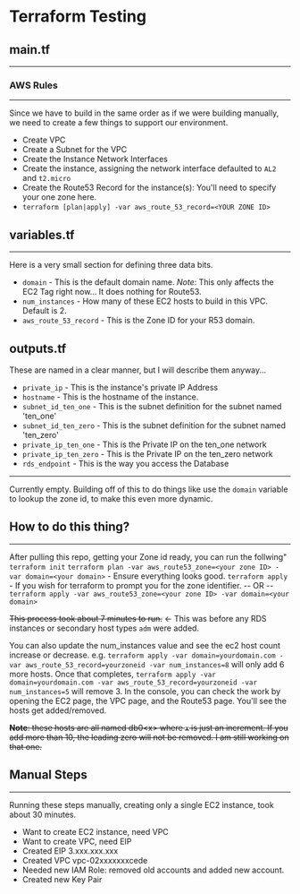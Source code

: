 # Terraform Testing

## main.tf

---

### AWS Rules

---

Since we have to build in the same order as if we were building manually, we need to create a few things to support our environment.

- Create VPC
- Create a Subnet for the VPC
- Create the Instance Network Interfaces
- Create the instance, assigning the network interface defaulted to `AL2` and `t2.micro`
- Create the Route53 Record for the instance(s): You'll need to specify your one zone here.
- `terraform [plan|apply] -var aws_route_53_record=<YOUR ZONE ID>`

## variables.tf

---

Here is a very small section for defining three data bits.

- `domain` - This is the default domain name. *Note*: This only affects the EC2 Tag right now... It does nothing for Route53.
- `num_instances` - How many of these EC2 hosts to build in this VPC. Default is 2.
- `aws_route_53_record` - This is the Zone ID for your R53 domain.

## outputs.tf

These are named in a clear manner, but I will describe them anyway...

- `private_ip` - This is the instance's private IP Address
- `hostname` - This is the hostname of the instance.
- `subnet_id_ten_one` - This is the subnet definition for the subnet named 'ten_one'
- `subnet_id_ten_zero` - This is the subnet definition for the subnet named 'ten_zero'
- `private_ip_ten_one` - This is the Private IP on the ten_one network
- `private_ip_ten_zero` - This is the Private IP on the ten_zero network
- `rds_endpoint` - This is the way you access the Database

---

Currently empty. Building off of this to do things like use the `domain` variable to lookup the zone id, to make this even more dynamic.

## How to do this thing?

---

After pulling this repo, getting your Zone id ready, you can run the follwing"
`terraform init`
`terraform plan -var aws_route53_zone=<your zone ID> -var domain=<your domain>` - Ensure everything looks good.
`terraform apply` - If you wish for terraform to prompt you for the zone identifier.
-- OR --
`terraform apply -var aws_route53_zone=<your zone ID> -var domain=<your domain>`

~~This process took about 7 minutes to run.~~ <- This was before any RDS instances or secondary host types `adm` were added.

You can also update the num_instances value and see the ec2 host count increase or decrease.
e.g. `terraform apply -var domain=yourdomain.com -var aws_route_53_record=yourzoneid -var num_instances=8` will only add 6 more hosts. Once that completes, `terraform apply -var domain=yourdomain.com -var aws_route_53_record=yourzoneid -var num_instances=5` will remove 3.
In the console, you can check the work by opening the EC2 page, the VPC page, and the Route53 page. You'll see the hosts get added/removed.

~~**Note**: these hosts are all named db0\<x> where `x` is just an increment. If you add more than 10, the leading zero will not be removed. I am still working on that one.~~

## Manual Steps

---

Running these steps manually, creating only a single EC2 instance, took about 30 minutes.

- Want to create EC2 instance, need VPC
- Want to create VPC, need EIP
- Created EIP 3.xxx.xxx.xxx
- Created VPC vpc-02xxxxxxxcede
- Needed new IAM Role: removed old accounts and added new account.
- Created new Key Pair
